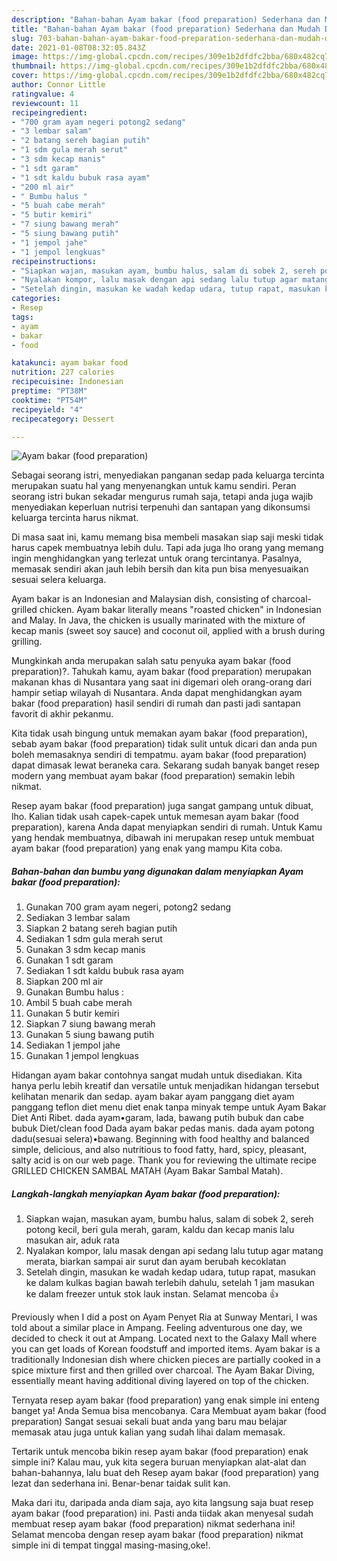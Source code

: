 ```yaml
---
description: "Bahan-bahan Ayam bakar (food preparation) Sederhana dan Mudah Dibuat"
title: "Bahan-bahan Ayam bakar (food preparation) Sederhana dan Mudah Dibuat"
slug: 703-bahan-bahan-ayam-bakar-food-preparation-sederhana-dan-mudah-dibuat
date: 2021-01-08T08:32:05.843Z
image: https://img-global.cpcdn.com/recipes/309e1b2dfdfc2bba/680x482cq70/ayam-bakar-food-preparation-foto-resep-utama.jpg
thumbnail: https://img-global.cpcdn.com/recipes/309e1b2dfdfc2bba/680x482cq70/ayam-bakar-food-preparation-foto-resep-utama.jpg
cover: https://img-global.cpcdn.com/recipes/309e1b2dfdfc2bba/680x482cq70/ayam-bakar-food-preparation-foto-resep-utama.jpg
author: Connor Little
ratingvalue: 4
reviewcount: 11
recipeingredient:
- "700 gram ayam negeri potong2 sedang"
- "3 lembar salam"
- "2 batang sereh bagian putih"
- "1 sdm gula merah serut"
- "3 sdm kecap manis"
- "1 sdt garam"
- "1 sdt kaldu bubuk rasa ayam"
- "200 ml air"
- " Bumbu halus "
- "5 buah cabe merah"
- "5 butir kemiri"
- "7 siung bawang merah"
- "5 siung bawang putih"
- "1 jempol jahe"
- "1 jempol lengkuas"
recipeinstructions:
- "Siapkan wajan, masukan ayam, bumbu halus, salam di sobek 2, sereh potong kecil, beri gula merah, garam, kaldu dan kecap manis lalu masukan air, aduk rata"
- "Nyalakan kompor, lalu masak dengan api sedang lalu tutup agar matang merata, biarkan sampai air surut dan ayam berubah kecoklatan"
- "Setelah dingin, masukan ke wadah kedap udara, tutup rapat, masukan ke dalam kulkas bagian bawah terlebih dahulu, setelah 1 jam masukan ke dalam freezer untuk stok lauk instan. Selamat mencoba 👍"
categories:
- Resep
tags:
- ayam
- bakar
- food

katakunci: ayam bakar food 
nutrition: 227 calories
recipecuisine: Indonesian
preptime: "PT38M"
cooktime: "PT54M"
recipeyield: "4"
recipecategory: Dessert

---
```



![Ayam bakar (food preparation)](https://img-global.cpcdn.com/recipes/309e1b2dfdfc2bba/680x482cq70/ayam-bakar-food-preparation-foto-resep-utama.jpg)

Sebagai seorang istri, menyediakan panganan sedap pada keluarga tercinta merupakan suatu hal yang menyenangkan untuk kamu sendiri. Peran seorang istri bukan sekadar mengurus rumah saja, tetapi anda juga wajib menyediakan keperluan nutrisi terpenuhi dan santapan yang dikonsumsi keluarga tercinta harus nikmat.

Di masa  saat ini, kamu memang bisa membeli masakan siap saji meski tidak harus capek membuatnya lebih dulu. Tapi ada juga lho orang yang memang ingin menghidangkan yang terlezat untuk orang tercintanya. Pasalnya, memasak sendiri akan jauh lebih bersih dan kita pun bisa menyesuaikan sesuai selera keluarga. 

Ayam bakar is an Indonesian and Malaysian dish, consisting of charcoal-grilled chicken. Ayam bakar literally means &#34;roasted chicken&#34; in Indonesian and Malay. In Java, the chicken is usually marinated with the mixture of kecap manis (sweet soy sauce) and coconut oil, applied with a brush during grilling.

Mungkinkah anda merupakan salah satu penyuka ayam bakar (food preparation)?. Tahukah kamu, ayam bakar (food preparation) merupakan makanan khas di Nusantara yang saat ini digemari oleh orang-orang dari hampir setiap wilayah di Nusantara. Anda dapat menghidangkan ayam bakar (food preparation) hasil sendiri di rumah dan pasti jadi santapan favorit di akhir pekanmu.

Kita tidak usah bingung untuk memakan ayam bakar (food preparation), sebab ayam bakar (food preparation) tidak sulit untuk dicari dan anda pun boleh memasaknya sendiri di tempatmu. ayam bakar (food preparation) dapat dimasak lewat beraneka cara. Sekarang sudah banyak banget resep modern yang membuat ayam bakar (food preparation) semakin lebih nikmat.

Resep ayam bakar (food preparation) juga sangat gampang untuk dibuat, lho. Kalian tidak usah capek-capek untuk memesan ayam bakar (food preparation), karena Anda dapat menyiapkan sendiri di rumah. Untuk Kamu yang hendak membuatnya, dibawah ini merupakan resep untuk membuat ayam bakar (food preparation) yang enak yang mampu Kita coba.

<!--inarticleads1-->

##### Bahan-bahan dan bumbu yang digunakan dalam menyiapkan Ayam bakar (food preparation):

1. Gunakan 700 gram ayam negeri, potong2 sedang
1. Sediakan 3 lembar salam
1. Siapkan 2 batang sereh bagian putih
1. Sediakan 1 sdm gula merah serut
1. Gunakan 3 sdm kecap manis
1. Gunakan 1 sdt garam
1. Sediakan 1 sdt kaldu bubuk rasa ayam
1. Siapkan 200 ml air
1. Gunakan  Bumbu halus :
1. Ambil 5 buah cabe merah
1. Gunakan 5 butir kemiri
1. Siapkan 7 siung bawang merah
1. Gunakan 5 siung bawang putih
1. Sediakan 1 jempol jahe
1. Gunakan 1 jempol lengkuas


Hidangan ayam bakar contohnya sangat mudah untuk disediakan. Kita hanya perlu lebih kreatif dan versatile untuk menjadikan hidangan tersebut kelihatan menarik dan sedap. ayam bakar ayam panggang diet ayam panggang teflon diet menu diet enak tanpa minyak tempe untuk Ayam Bakar Diet Anti Ribet. dada ayam•garam, lada, bawang putih bubuk dan cabe bubuk Diet/clean food Dada ayam bakar pedas manis. dada ayam potong dadu(sesuai selera)•bawang. Beginning with food healthy and balanced simple, delicious, and also nutritious to food fatty, hard, spicy, pleasant, salty acid is on our web page. Thank you for reviewing the ultimate recipe GRILLED CHICKEN SAMBAL MATAH (Ayam Bakar Sambal Matah). 

<!--inarticleads2-->

##### Langkah-langkah menyiapkan Ayam bakar (food preparation):

1. Siapkan wajan, masukan ayam, bumbu halus, salam di sobek 2, sereh potong kecil, beri gula merah, garam, kaldu dan kecap manis lalu masukan air, aduk rata
1. Nyalakan kompor, lalu masak dengan api sedang lalu tutup agar matang merata, biarkan sampai air surut dan ayam berubah kecoklatan
1. Setelah dingin, masukan ke wadah kedap udara, tutup rapat, masukan ke dalam kulkas bagian bawah terlebih dahulu, setelah 1 jam masukan ke dalam freezer untuk stok lauk instan. Selamat mencoba 👍


Previously when I did a post on Ayam Penyet Ria at Sunway Mentari, I was told about a similar place in Ampang. Feeling adventurous one day, we decided to check it out at Ampang. Located next to the Galaxy Mall where you can get loads of Korean foodstuff and imported items. Ayam bakar is a traditionally Indonesian dish where chicken pieces are partially cooked in a spice mixture first and then grilled over charcoal. The Ayam Bakar Diving, essentially meant having additional diving layered on top of the chicken. 

Ternyata resep ayam bakar (food preparation) yang enak simple ini enteng banget ya! Anda Semua bisa mencobanya. Cara Membuat ayam bakar (food preparation) Sangat sesuai sekali buat anda yang baru mau belajar memasak atau juga untuk kalian yang sudah lihai dalam memasak.

Tertarik untuk mencoba bikin resep ayam bakar (food preparation) enak simple ini? Kalau mau, yuk kita segera buruan menyiapkan alat-alat dan bahan-bahannya, lalu buat deh Resep ayam bakar (food preparation) yang lezat dan sederhana ini. Benar-benar taidak sulit kan. 

Maka dari itu, daripada anda diam saja, ayo kita langsung saja buat resep ayam bakar (food preparation) ini. Pasti anda tiidak akan menyesal sudah membuat resep ayam bakar (food preparation) nikmat sederhana ini! Selamat mencoba dengan resep ayam bakar (food preparation) nikmat simple ini di tempat tinggal masing-masing,oke!.

